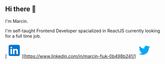 ## Hi there 👋

 I'm Marcin.
 
 I'm self-taught Frontend Developer spacialized in ReactJS currently looking for a full time job.
 
 [![Linkedin](https://github.com/MarcinFiuk/MarcinFiuk/blob/main/linkedin.png)][https://www.linkedin.com/in/marcin-fiuk-0b498b241/]
 [![Twitter](https://github.com/MarcinFiuk/MarcinFiuk/blob/main/twitter.png)](https://twitter.com/marcin_fiuk)

